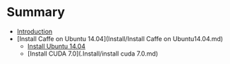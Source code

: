 # Summary

* [Introduction](README.md)
* [Install Caffe on Ubuntu 14.04](Install/Install Caffe on Ubuntu14.04.md)
   * [Install Ubuntu 14.04](Install/installubuntu_1404_md.md)
   * [Install CUDA 7.0](.Install/install cuda 7.0.md)

